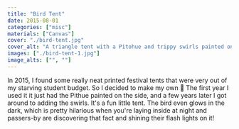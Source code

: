 ```yaml
---
title: "Bird Tent"
date: 2015-08-01
categories: ["misc"]
materials: ["Canvas"]
cover: "./bird-tent.jpg"
cover_alt: "A triangle tent with a Pitohue and trippy swirls painted on the side"
images: ["./bird-tent-1.jpg"]
image_alts: ["", ""]
---
```

In 2015, I found some really neat printed festival tents that were very out of my starving student budget. So I decided to make my own 💅 The first year I used it it just had the Pithue painted on the side, and a few years later I got around to adding the swirls. It's a fun little tent. The bird even glows in the dark, which is pretty hilarious when you're laying inside at night and passers-by are discovering that fact and shining their flash lights on it! 